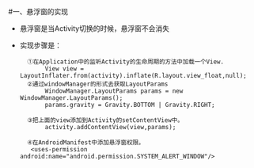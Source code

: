 #一、悬浮窗的实现
- 悬浮窗是当Activity切换的时候，悬浮窗不会消失
- 实现步骤是：

		①在Application中的监听Activity的生命周期的方法中加载一个View.
			 View view = LayoutInflater.from(activity).inflate(R.layout.view_float,null);
		②通过windowManager的形式去获取LayoutParams
 			 WindowManager.LayoutParams params = new WindowManager.LayoutParams();
       		 params.gravity = Gravity.BOTTOM | Gravity.RIGHT;

		③把上面的view添加到Activity的setContentView中。
        	 activity.addContentView(view,params);

		④在AndroidManifest中添加悬浮窗权限。
		 <uses-permission android:name="android.permission.SYSTEM_ALERT_WINDOW"/>

	